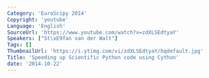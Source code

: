 ```yaml
---
Category: 'EuroScipy 2014'
Copyright: 'youtube'
Language: 'English'
SourceUrl: 'https://www.youtube.com/watch?v=zdXLSEdtyaY'
Speakers: ["St\xE9fan van der Walt"]
Tags: []
ThumbnailUrl: 'https://i.ytimg.com/vi/zdXLSEdtyaY/hqdefault.jpg'
Title: 'Speeding up Scientific Python code using Cython'
date: '2014-10-22'
---
```


